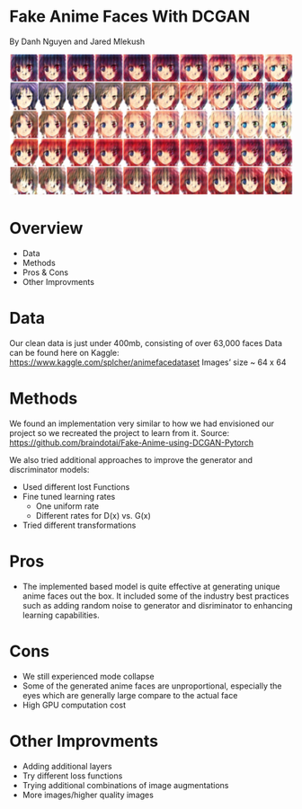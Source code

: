 # Fake Anime Faces With DCGAN
By Danh Nguyen and Jared Mlekush

![image.png](Example_anime.png)

# Overview
- Data
- Methods
- Pros & Cons
- Other Improvments

# Data 
Our clean data is just under 400mb, consisting of over 63,000 faces
Data can be found here on Kaggle: https://www.kaggle.com/splcher/animefacedataset
Images’ size ~ 64 x 64 

# Methods
We found an implementation very similar to how we had envisioned our project so we recreated the project to learn from it. Source: https://github.com/braindotai/Fake-Anime-using-DCGAN-Pytorch

We also tried additional approaches to improve the generator and discriminator models:
- Used different lost Functions
- Fine tuned learning rates
    - One uniform rate
    - Different rates for D(x) vs. G(x)
- Tried different transformations

# Pros
- The implemented based model is quite effective at generating unique anime faces out the box. It included some of the industry best practices such as adding random noise to generator and disriminator to enhancing learning capabilities. 

# Cons
- We still experienced mode collapse
- Some of the generated anime faces are unproportional, especially the eyes which are generally large compare to the actual face
- High GPU computation cost

# Other Improvments
- Adding additional layers
- Try different loss functions
- Trying additional combinations of image augmentations 
- More images/higher quality images
